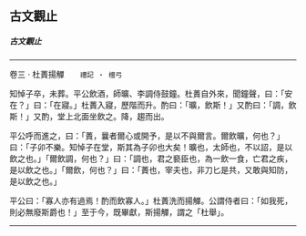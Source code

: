 

## 古文觀止

##### 古文觀止

* * *

卷三 ‧ 杜蕢揚觶　　`禮記 ‧ 檀弓`

知悼子卒，未葬。平公飲酒，師曠、李調侍鼓鐘。杜蕢自外來，聞鐘聲，曰：「安在？」曰：「在寢。」杜蕢入寢，歷階而升。酌曰：「曠，飲斯！」又酌曰：「調，飲斯！」又酌，堂上北面坐飲之。降，趨而出。

平公呼而進之，曰：「蕢，曩者爾心或開予，是以不與爾言。爾飲曠，何也？」曰：「子卯不樂。知悼子在堂，斯其為子卯也大矣！曠也，太師也，不以詔，是以飲之也。」「爾飲調，何也？」曰：「調也，君之褻臣也，為一飲一食，亡君之疾，是以飲之也。」「爾飲，何也？」曰：「蕢也，宰夫也，非刀匕是共，又敢與知防，是以飲之也。」

平公曰：「寡人亦有過焉！酌而飲寡人。」杜蕢洗而揚觶。公謂侍者曰：「如我死，則必無廢斯爵也！」至于今，既畢獻，斯揚觶，謂之「杜舉」。

* * *

